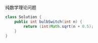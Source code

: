 纯数学理论问题
```java
class Solution {
    public int bulbSwitch(int n) {
        return (int)Math.sqrt(n + 0.5);
    }
}
```